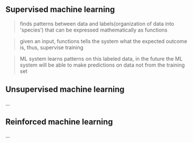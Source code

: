 ## Supervised machine learning
> finds patterns between data and labels(organization of data into 'species') that can be expressed mathematically as functions

> given an input, functions tells the system what the expected outcome is, thus, supervise training

> ML system learns patterns on this labeled data, in the future the ML system will be able to make predictions on data not from the training set

## Unsupervised machine learning

...

## Reinforced machine learning

...
